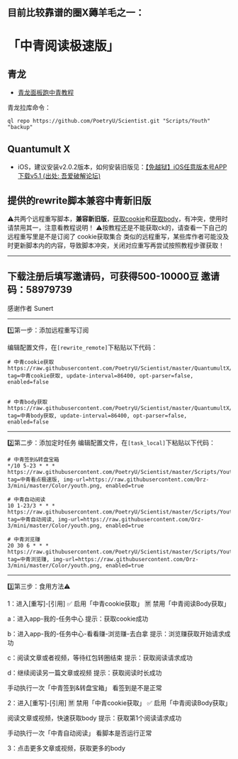 ## 目前比较靠谱的圈X薅羊毛之一：
# 「中青阅读极速版」
## 青龙
* [青龙面板跑中青教程](https://note.youdao.com/ynoteshare1/index.html?id=3a17dce54e83fd25a7a3de757b9b70cc)

青龙拉库命令：
```
ql repo https://github.com/PoetryU/Scientist.git "Scripts/Youth" "backup"
```

## Quantumult X

* iOS，建议安装v2.0.2版本，如何安装旧版见：[【免越狱】iOS任意版本号APP下载v5.1 (出处: 吾爱破解论坛)](https://www.52pojie.cn/thread-1284776-1-1.html)


## 提供的rewrite脚本兼容中青新旧版


⚠️共两个远程重写脚本，**兼容新旧版**，[获取cookie](https://raw.githubusercontent.com/PoetryU/Scientist/master/QuantumultX/rewrite/Youth_cookie.conf)和[获取body](https://raw.githubusercontent.com/PoetryU/Scientist/master/QuantumultX/rewrite/Youth_Read.conf)，有冲突，使用时请禁用其一，注意看教程说明！
⚠️按教程还是不能获取ck的，请查看一下自己的远程重写里是不是订阅了 cookie获取集合 类似的远程重写，某些库作者可能没及时更新脚本内的内容，导致脚本冲突，关闭对应重写再尝试按照教程步骤获取！

----------
下载注册后填写邀请码，可获得500-10000豆
邀请码：58979739
----------

感谢作者 Sunert

----------

1️⃣第一步：添加远程重写订阅

编辑配置文件，在`[rewrite_remote]`下粘贴以下代码：
```
# 中青cookie获取
https://raw.githubusercontent.com/PoetryU/Scientist/master/QuantumultX/rewrite/Youth_cookie.conf, tag=中青cookie获取, update-interval=86400, opt-parser=false, enabled=false


# 中青body获取
https://raw.githubusercontent.com/PoetryU/Scientist/master/QuantumultX/rewrite/Youth_Read.conf, tag=中青body获取, update-interval=86400, opt-parser=false, enabled=false
```
----------

2️⃣第二步：添加定时任务
编辑配置文件，在`[task_local]`下粘贴以下代码：
```
# 中青签到&转盘宝箱
*/10 5-23 * * * https://raw.githubusercontent.com/PoetryU/Scientist/master/Scripts/Youth/youth.js, tag=中青看点极速版, img-url=https://raw.githubusercontent.com/Orz-3/mini/master/Color/youth.png, enabled=true

# 中青自动阅读
10 1-23/3 * * * https://raw.githubusercontent.com/PoetryU/Scientist/master/Scripts/Youth/Youth_Read.js, tag=中青自动阅读, img-url=https://raw.githubusercontent.com/Orz-3/mini/master/Color/youth.png, enabled=true

# 中青浏览赚
20 30 6 * * * https://raw.githubusercontent.com/PoetryU/Scientist/master/Scripts/Youth/youth_gain.js, tag=中青浏览赚, img-url=https://raw.githubusercontent.com/Orz-3/mini/master/Color/youth.png, enabled=true
```
----------

3️⃣第三步：食用方法⚠️

1：进入[重写]-[引用]
✅ 启用「中青cookie获取」
🈲 禁用「中青阅读Body获取」

a：进入app-我的-任务中心
提示：获取cookie成功

b：进入app-我的-任务中心-看看赚-浏览赚-去白拿
提示：浏览赚获取开始请求成功

c：阅读文章或者视频，等待红包转圈结束
提示：获取阅读请求成功

d：继续阅读另一篇文章或视频
提示：获取阅读时长成功

手动执行一次「中青签到&转盘宝箱」
看签到是不是正常

2：进入[重写]-[引用]
🈲 禁用「中青cookie获取」
✅ 启用「中青阅读Body获取」

阅读文章或视频，快速获取body
提示：获取第1个阅读请求成功

手动执行一次「中青自动阅读」
看脚本是否运行正常

3：点击更多文章或视频，获取更多的body